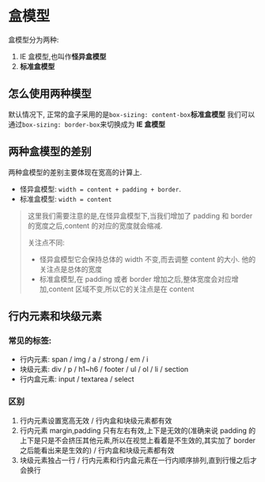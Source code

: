 # 盒模型

盒模型分为两种:

1. IE 盒模型,也叫作**怪异盒模型**
2. **标准盒模型**

## 怎么使用两种模型

默认情况下, 正常的盒子采用的是`box-sizing: content-box`**标准盒模型**
我们可以通过`box-sizing: border-box`来切换成为 **IE 盒模型**

## 两种盒模型的差别

两种盒模型的差别主要体现在宽高的计算上.

- 怪异盒模型: `width = content + padding + border`.
- 标准盒模型: `width = content`

> 这里我们需要注意的是,在怪异盒模型下,当我们增加了 padding 和 border 的宽度之后,content 的对应的宽度就会缩减.
>
> 关注点不同:
>
> - 怪异盒模型它会保持总体的 width 不变,而去调整 content 的大小. 他的关注点是总体的宽度
> - 标准盒模型,在 padding 或者 border 增加之后,整体宽度会对应增加,content 区域不变,所以它的关注点是在 content

## 行内元素和块级元素

### 常见的标签:

- 行内元素: span / img / a / strong / em / i
- 块级元素: div / p / h1~h6 / footer / ul / ol / li / section
- 行内盒元素: input / textarea / select

### 区别

1. 行内元素设置宽高无效 / 行内盒和块级元素都有效
2. 行内元素 margin,padding 只有左右有效,上下是无效的(准确来说 padding 的上下是只是不会挤压其他元素,所以在视觉上看着是不生效的,其实加了 border 之后能看出来是生效的) / 行内盒和块级元素都有效
3. 块级元素独占一行 / 行内元素和行内盒元素在一行内顺序排列,直到行慢之后才会换行
